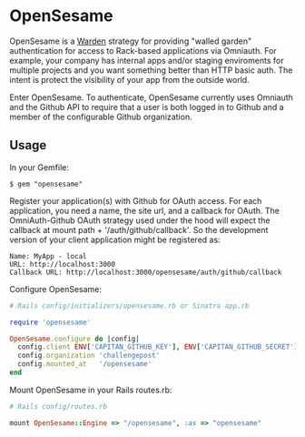 # OpenSesame

OpenSesame is a [Warden](https://github.com/hassox/warden) strategy for providing "walled garden" authentication for access to Rack-based applications via Omniauth. For example, your company has internal apps and/or staging enviroments for multiple projects and you want something better than HTTP basic auth. The intent is protect the visibility of your app from the outside world.

Enter OpenSesame. To authenticate, OpenSesame currently uses Omniauth and the Github API to require that a user is both logged in to Github and a member of the configurable Github organization.

## Usage

In your Gemfile:

    $ gem "opensesame"

Register your application(s) with Github for OAuth access. For each application, you need a name, the site url,
and a callback for OAuth. The OmniAuth-Github OAuth strategy used under the hood will expect the callback at mount path + '/auth/github/callback'. So the development version of your client application might be registered as:

    Name: MyApp - local
    URL: http://localhost:3000
    Callback URL: http://localhost:3000/opensesame/auth/github/callback

Configure OpenSesame:

```ruby
# Rails config/initializers/opensesame.rb or Sinatra app.rb

require 'opensesame'

OpenSesame.configure do |config|
  config.client ENV['CAPITAN_GITHUB_KEY'], ENV['CAPITAN_GITHUB_SECRET']
  config.organization 'challengepost'
  config.mounted_at   '/opensesame'
end
```

Mount OpenSesame in your Rails routes.rb:

```ruby
# Rails config/routes.rb

mount OpenSesame::Engine => "/opensesame", :as => "opensesame"
```
